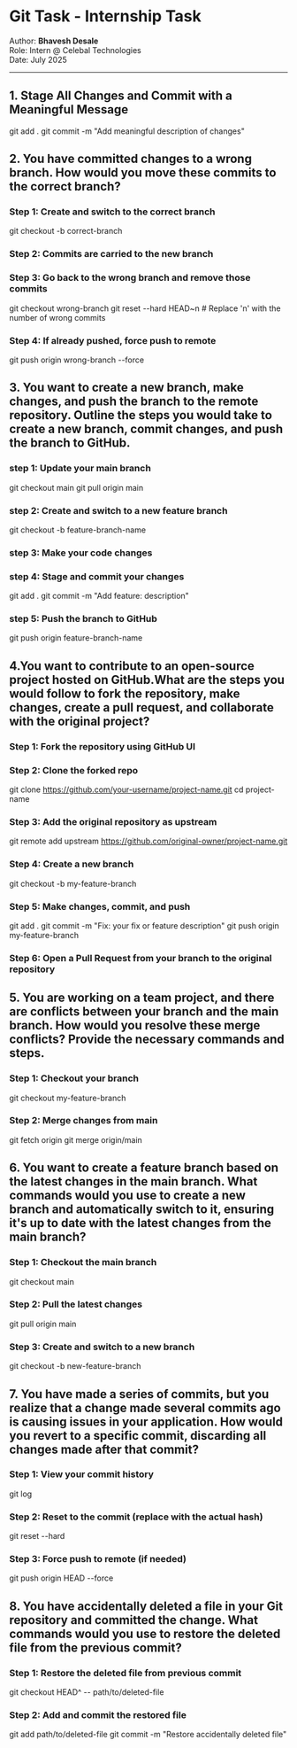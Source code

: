 #  Git Task - Internship Task

Author: **Bhavesh Desale**  
Role: Intern @ Celebal Technologies  
Date: July 2025  

---

## 1. Stage All Changes and Commit with a Meaningful Message

git add .
git commit -m "Add meaningful description of changes"


## 2. You have committed changes to a wrong branch. How would you move these commits to the correct branch?

### Step 1: Create and switch to the correct branch
git checkout -b correct-branch

### Step 2: Commits are carried to the new branch

### Step 3: Go back to the wrong branch and remove those commits
git checkout wrong-branch
git reset --hard HEAD~n    # Replace 'n' with the number of wrong commits

### Step 4: If already pushed, force push to remote
git push origin wrong-branch --force



## 3. You want to create a new branch, make changes, and push the branch to the remote repository. Outline the steps you would take to create a new branch, commit changes, and push the branch to GitHub.

### step 1: Update your main branch
git checkout main
git pull origin main

### step 2: Create and switch to a new feature branch
git checkout -b feature-branch-name

### step 3: Make your code changes

### step 4: Stage and commit your changes
git add .
git commit -m "Add feature: description"

### step 5: Push the branch to GitHub
git push origin feature-branch-name

## 4.You want to contribute to an open-source project hosted on GitHub.What are the steps you would follow to fork the repository, make changes, create a pull request, and collaborate with the original project?

### Step 1: Fork the repository using GitHub UI

### Step 2: Clone the forked repo
git clone https://github.com/your-username/project-name.git
cd project-name

### Step 3: Add the original repository as upstream
git remote add upstream https://github.com/original-owner/project-name.git

### Step 4: Create a new branch
git checkout -b my-feature-branch

### Step 5: Make changes, commit, and push
git add .
git commit -m "Fix: your fix or feature description"
git push origin my-feature-branch

### Step 6: Open a Pull Request from your branch to the original repository

## 5. You are working on a team project, and there are conflicts between your branch and the main branch. How would you resolve these merge conflicts? Provide the necessary commands and steps.


### Step 1: Checkout your branch
git checkout my-feature-branch

### Step 2: Merge changes from main
git fetch origin
git merge origin/main


## 6. You want to create a feature branch based on the latest changes in the main branch. What commands would you use to create a new branch and automatically switch to it, ensuring it's up to date with the latest changes from the main branch?

### Step 1: Checkout the main branch
git checkout main

### Step 2: Pull the latest changes
git pull origin main

### Step 3: Create and switch to a new branch
git checkout -b new-feature-branch


## 7. You have made a series of commits, but you realize that a change made several commits ago is causing issues in your application. How would you revert to a specific commit, discarding all changes made after that commit?

### Step 1: View your commit history
git log

### Step 2: Reset to the commit (replace <commit-hash> with the actual hash)
git reset --hard <commit-hash>

### Step 3: Force push to remote (if needed)
git push origin HEAD --force

## 8. You have accidentally deleted a file in your Git repository and committed the change. What commands would you use to restore the deleted file from the previous commit?

### Step 1: Restore the deleted file from previous commit
git checkout HEAD^ -- path/to/deleted-file

### Step 2: Add and commit the restored file
git add path/to/deleted-file
git commit -m "Restore accidentally deleted file"
